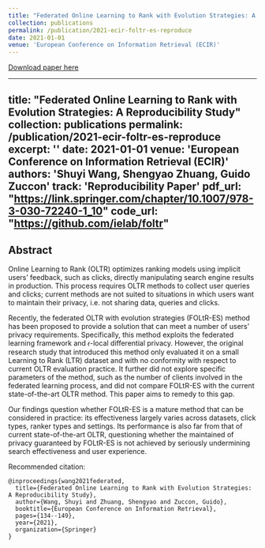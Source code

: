 ```yaml
---
title: "Federated Online Learning to Rank with Evolution Strategies: A Reproducibility Study"
collection: publications
permalink: /publication/2021-ecir-foltr-es-reproduce
date: 2021-01-01
venue: 'European Conference on Information Retrieval (ECIR)'
---
```


[Download paper here](https://link.springer.com/chapter/10.1007/978-3-030-72240-1_10)

---
title: "Federated Online Learning to Rank with Evolution Strategies: A Reproducibility Study"
collection: publications
permalink: /publication/2021-ecir-foltr-es-reproduce
excerpt: ''
date: 2021-01-01
venue: 'European Conference on Information Retrieval (ECIR)'
authors: '<strong>Shuyi Wang</strong>, Shengyao Zhuang, Guido Zuccon'
track: 'Reproducibility Paper'
pdf_url: "https://link.springer.com/chapter/10.1007/978-3-030-72240-1_10"
code_url: "https://github.com/ielab/foltr"
---

## Abstract

Online Learning to Rank (OLTR) optimizes ranking models using implicit users’ feedback, such as clicks, directly manipulating search engine results in production. This process requires OLTR methods to collect user queries and clicks; current methods are not suited to situations in which users want to maintain their privacy, i.e. not sharing data, queries and clicks.

Recently, the federated OLTR with evolution strategies (FOLtR-ES) method has been proposed to provide a solution that can meet a number of users’ privacy requirements. Specifically, this method exploits the federated learning framework and 𝜖-local differential privacy. However, the original research study that introduced this method only evaluated it on a small Learning to Rank (LTR) dataset and with no conformity with respect to current OLTR evaluation practice. It further did not explore specific parameters of the method, such as the number of clients involved in the federated learning process, and did not compare FOLtR-ES with the current state-of-the-art OLTR method. This paper aims to remedy to this gap.

Our findings question whether FOLtR-ES is a mature method that can be considered in practice: its effectiveness largely varies across datasets, click types, ranker types and settings. Its performance is also far from that of current state-of-the-art OLTR, questioning whether the maintained of privacy guaranteed by FOLtR-ES is not achieved by seriously undermining search effectiveness and user experience.


Recommended citation:
```
@inproceedings{wang2021federated,
  title={Federated Online Learning to Rank with Evolution Strategies: A Reproducibility Study},
  author={Wang, Shuyi and Zhuang, Shengyao and Zuccon, Guido},
  booktitle={European Conference on Information Retrieval},
  pages={134--149},
  year={2021},
  organization={Springer}
}
```
